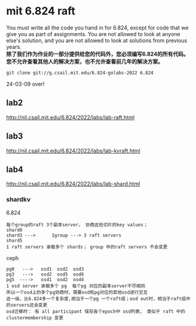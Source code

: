 # mit 6.824 raft


You must write all the code you hand in for 6.824, except for code that we give you as part of assignments. 
You are not allowed to look at anyone else's solution, and you are not allowed to look at solutions from previous years. 
<br>**除了我们作为作业的一部分提供给您的代码外，您必须编写6.824的所有代码。
您不允许查看其他人的解决方案，也不允许查看前几年的解决方案。**

```
git clone git://g.csail.mit.edu/6.824-golabs-2022 6.824
```
24-03-09 over!

## lab2
http://nil.csail.mit.edu/6.824/2022/labs/lab-raft.html

## lab3
http://nil.csail.mit.edu/6.824/2022/labs/lab-kvraft.html

## lab4
http://nil.csail.mit.edu/6.824/2022/labs/lab-shard.html

### shardkv
6.824
```
每个group的raft 3个副本server， 协商这些切片的key values；  
shard0
shard3 --->      1group ---> 3 raft servers   
shard5
1 raft servers 承载多个 shards； group 中的raft servers 不会变更
```
ceph
```
pg0   --->   osd1  osd2  osd3
pg3   --->   osd2  osd5  osd6
pg5  ---->   osd1  osd2  osd4
1 osd server 承载多个 pg  每个pg 对应的副本server不尽相同 
所以一个osd上的多个pg协商时，需要osd和pg对应的其他osd进行交互
这一级，比6.824多一个复杂度,相当于一个pg 一个raft组；osd out时，相当于raft组中的servers还会变更
osd迁移时： 有 all participant 保存各个epoch中 osd列表， 类似于 raft 中的 clustermembership 变更
```


